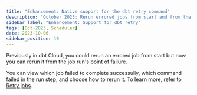 ```yaml
---
title: "Enhancement: Native support for the dbt retry command"
description: "October 2023: Rerun errored jobs from start and from the failure point"
sidebar_label: "Enhancement: Support for dbt retry"
tags: [Oct-2023, Scheduler]
date: 2023-10-06
sidebar_position: 10
---
```


Previously in dbt Cloud, you could rerun an errored job from start but now you can rerun it from the job run's point of failure. 

You can view which job failed to complete successully, which command failed in the run step, and choose how to rerun it. To learn more, refer to [Retry jobs](/docs/deploy/retry-jobs).


<Lightbox src="/img/docs/deploy/native-retry.gif" width="70%" title="Example of the Rerun options in dbt Cloud"/>
